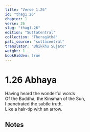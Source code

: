 ```yaml
---
title: "Verse 1.26"
id: "thag1.26"
chapter: 1
verse: 26
slug: "thag1.26"
edition: "SuttaCentral"
collection: "Theragāthā"
pali_source: "suttacentral"
translator: "Bhikkhu Sujato"
weight: 1
bookHidden: true
---
```


# 1.26 Abhaya

Having heard the wonderful words  
Of the Buddha, the Kinsman of the Sun,  
I penetrated the subtle truth,  
Like a hair-tip with an arrow.  

## Notes